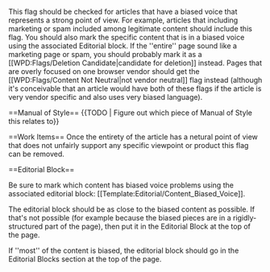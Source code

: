 This flag should be checked for articles that have a biased voice that represents a strong point of view. For example, articles that including marketing or spam included among legitimate content should include this flag. You should also mark the specific content that is in a biased voice using the associated Editorial block. If the ''entire'' page sound like a marketing page or spam, you should probably mark it as a [[WPD:Flags/Deletion Candidate|candidate for deletion]] instead. Pages that are overly focused on one browser vendor should get the [[WPD:Flags/Content Not Neutral|not vendor neutral]] flag instead (although it's conceivable that an article would have both of these flags if the article is very vendor specific and also uses very biased language).

==Manual of Style==
{{TODO | Figure out which piece of Manual of Style this relates to}}

==Work Items==
Once the entirety of the article has a netural point of view that does not unfairly support any specific viewpoint or product this flag can be removed.

==Editorial Block==

Be sure to mark which content has biased voice problems using the associated editorial block: [[Template:Editorial/Content_Biased_Voice]].

The editorial block should be as close to the biased content as possible. If that's not possible (for example because the biased pieces are in a rigidly-structured part of the page), then put it in the Editorial Block at the top of the page.

If ''most'' of the content is biased, the editorial block should go in the Editorial Blocks section at the top of the page.